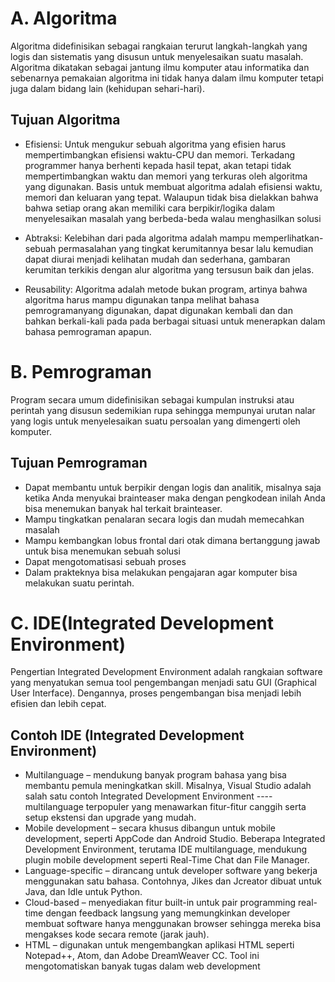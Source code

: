 <h1 align="margin">A. Algoritma</h1>
Algoritma didefinisikan sebagai rangkaian terurut langkah-langkah yang logis dan sistematis yang disusun untuk menyelesaikan suatu masalah. Algoritma dikatakan sebagai jantung ilmu komputer atau informatika dan sebenarnya pemakaian algoritma ini tidak hanya dalam ilmu komputer tetapi juga dalam bidang lain (kehidupan sehari-hari).

<h2 align="margin">Tujuan Algoritma</h2>

- Efisiensi: Untuk mengukur sebuah algoritma yang efisien harus
mempertimbangkan efisiensi waktu-CPU dan memori. Terkadang
programmer hanya berhenti kepada hasil tepat, akan tetapi tidak
mempertimbangkan waktu dan memori yang terkuras oleh algoritma yang
digunakan. Basis untuk membuat algoritma adalah efisiensi waktu,
memori dan keluaran yang tepat. Walaupun tidak bisa dielakkan bahwa
bahwa setiap orang akan memiliki cara berpikir/logika dalam
menyelesaikan masalah yang berbeda-beda walau menghasilkan solusi

- Abtraksi: Kelebihan dari pada algoritma adalah mampu memperlihatkan- sebuah permasalahan yang tingkat kerumitannya besar lalu kemudian dapat diurai menjadi kelihatan mudah dan sederhana, gambaran kerumitan terkikis dengan alur algoritma yang tersusun baik dan jelas.

- Reusability: Algoritma adalah metode bukan program, artinya bahwa algoritma harus mampu digunakan tanpa melihat bahasa pemrogramanyang digunakan, dapat digunakan kembali dan dan bahkan berkali-kali pada pada berbagai situasi untuk menerapkan dalam bahasa pemrograman apapun.


<h1 align="margin">B. Pemrograman</h1>
Program secara umum didefinisikan sebagai kumpulan instruksi atau perintah yang disusun sedemikian rupa sehingga mempunyai urutan nalar yang logis untuk menyelesaikan suatu persoalan yang dimengerti oleh komputer.

<h2 align="margin">Tujuan Pemrograman</h2>

- Dapat membantu untuk berpikir dengan logis dan analitik, misalnya saja ketika Anda menyukai brainteaser maka dengan pengkodean inilah Anda bisa menemukan banyak hal terkait brainteaser.
- Mampu tingkatkan penalaran secara logis dan mudah memecahkan masalah
- Mampu kembangkan lobus frontal dari otak dimana bertanggung jawab untuk bisa menemukan sebuah solusi
- Dapat mengotomatisasi sebuah proses
- Dalam prakteknya bisa melakukan pengajaran agar komputer bisa melakukan suatu perintah.

<h1 align="margin">C. IDE(Integrated Development Environment)</h1>
Pengertian Integrated Development Environment adalah rangkaian software yang menyatukan semua tool pengembangan menjadi satu GUI (Graphical User Interface). Dengannya, proses pengembangan bisa menjadi lebih efisien dan lebih cepat.

<h2 align="margin">Contoh IDE (Integrated Development Environment)</h2>

- Multilanguage – mendukung banyak program bahasa yang bisa membantu pemula meningkatkan skill. Misalnya, Visual Studio adalah salah satu contoh Integrated Development Environment ---- multilanguage terpopuler yang menawarkan fitur-fitur canggih serta setup ekstensi dan upgrade yang mudah.
- Mobile development – secara khusus dibangun untuk mobile development, seperti AppCode dan Android Studio. Beberapa Integrated Development Environment, terutama IDE multilanguage, mendukung plugin mobile development seperti Real-Time Chat dan File Manager.
- Language-specific – dirancang untuk developer software yang bekerja menggunakan satu bahasa. Contohnya, Jikes dan Jcreator dibuat untuk Java, dan Idle untuk Python.
- Cloud-based – menyediakan fitur built-in untuk pair programming real-time dengan feedback langsung yang memungkinkan developer membuat software hanya menggunakan browser sehingga mereka bisa mengakses kode secara remote (jarak jauh).
- HTML – digunakan untuk mengembangkan aplikasi HTML seperti Notepad++, Atom, dan Adobe DreamWeaver CC. Tool ini mengotomatiskan banyak tugas dalam web development
